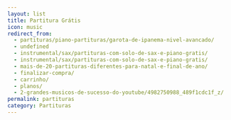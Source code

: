 ```yaml
---
layout: list
title: Partitura Grátis
icon: music
redirect_from:
  - partituras/piano-partituras/garota-de-ipanema-nivel-avancado/
  - undefined
  - instrumental/sax/partituras-com-solo-de-sax-e-piano-gratis/
  - instrumental/sax/partituras-com-solo-de-sax-e-piano-gratis/
  - mais-de-20-partituras-diferentes-para-natal-e-final-de-ano/
  - finalizar-compra/
  - carrinho/
  - planos/
  - 2-grandes-musicos-de-sucesso-do-youtube/4982750988_489f1cdc1f_z/
permalink: partituras
category: Partituras
---
```


 